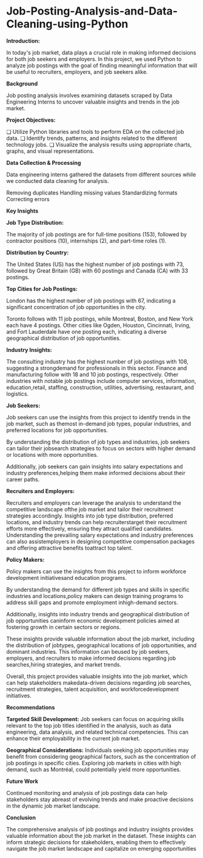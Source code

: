 # Job-Posting-Analysis-and-Data-Cleaning-using-Python


**Introduction:**

In today's job market, data plays a crucial role in making informed decisions for both job seekers and
employers. In this project, we used Python to analyze job postings with the goal of finding meaningful
information that will be useful to recruiters, employers, and job seekers alike.

**Background**

Job posting analysis involves examining datasets scraped by Data Engineering Interns to uncover
valuable insights and trends in the job market.

**Project Objectives:**

❑ Utilize Python libraries and tools to perform EDA on the collected job data.
❑ Identify trends, patterns, and insights related to the different technology jobs.
❑ Visualize the analysis results using appropriate charts, graphs, and visual representations.

**Data Collection & Processing**

Data engineering interns gathered the datasets from different sources while we conducted data
cleaning for analysis.

Removing duplicates
Handling missing values
Standardizing formats
Correcting errors

**Key Insights**

**Job Type Distribution:**

The majority of job postings are for full-time positions (153), followed by contractor positions
(10), internships (2), and part-time roles (1).

**Distribution by Country:**

The United States (US) has the highest number of job postings with 73, followed by Great Britain
(GB) with 60 postings and Canada (CA) with 33 postings.

**Top Cities for Job Postings:**

London has the highest number of job postings with 67, indicating a significant concentration of
job opportunities in the city.

Toronto follows with 11 job postings, while Montreal, Boston, and New York each have 4 postings.
Other cities like Ogden, Houston, Cincinnati, Irving, and Fort Lauderdale have one posting each,
indicating a diverse geographical distribution of job opportunities.

**Industry Insights:**

The consulting industry has the highest number of job postings with 108, suggesting a strongdemand for professionals in this sector.
Finance and manufacturing follow with 18 and 10 job postings, respectively.
Other industries with notable job postings include computer services, information, education,retail, staffing, construction, utilities, advertising, restaurant, and logistics.

**Job Seekers:**

Job seekers can use the insights from this project to identify trends in the job market, such as themost in-demand job types, popular industries, and preferred locations for job opportunities.

By understanding the distribution of job types and industries, job seekers can tailor their jobsearch strategies to focus on sectors with higher demand or locations with more opportunities.

Additionally, job seekers can gain insights into salary expectations and industry preferences,helping them make informed decisions about their career paths.

**Recruiters and Employers:**

Recruiters and employers can leverage the analysis to understand the competitive landscape ofthe job market and tailor their recruitment strategies accordingly.
Insights into job type distribution, preferred locations, and industry trends can help recruiterstarget their recruitment efforts more effectively, ensuring they attract qualified candidates.
Understanding the prevailing salary expectations and industry preferences can also assistemployers in designing competitive compensation packages and offering attractive benefits toattract top talent.

**Policy Makers:**

Policy makers can use the insights from this project to inform workforce development initiativesand education programs.

By understanding the demand for different job types and skills in specific industries and locations,policy makers can design training programs to address skill gaps and promote employment inhigh-demand sectors.

Additionally, insights into industry trends and geographical distribution of job opportunities caninform economic development policies aimed at fostering growth in certain sectors or regions.

These insights provide valuable information about the job market, including the distribution of jobtypes, geographical locations of job opportunities, and dominant industries. This information can beused by job seekers, employers, and recruiters to make informed decisions regarding job searches,hiring strategies, and market trends.

Overall, this project provides valuable insights into the job market, which can help stakeholders makedata-driven decisions regarding job searches, recruitment strategies, talent acquisition, and workforcedevelopment initiatives.

**Recommendations**

**Targeted Skill Development:** Job seekers can focus on acquiring skills relevant to the top job titles
identified in the analysis, such as data engineering, data analysis, and related technical competencies.
This can enhance their employability in the current job market.

**Geographical Considerations:** Individuals seeking job opportunities may benefit from considering
geographical factors, such as the concentration of job postings in specific cities. Exploring job markets
in cities with high demand, such as Montréal, could potentially yield more opportunities.

**Future Work**

Continued monitoring and analysis of job postings data can help stakeholders stay abreast of evolving
trends and make proactive decisions in the dynamic job market landscape.

**Conclusion**

The comprehensive analysis of job postings and industry insights provides valuable information about
the job market in the dataset. These insights can inform strategic decisions for stakeholders, enabling
them to effectively navigate the job market landscape and capitalize on emerging opportunities
